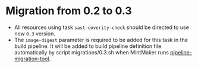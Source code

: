 # Migration from 0.2 to 0.3

- All resources using task `sast-coverity-check` should be directed to use new `0.3` version.
- The `image-digest` parameter is required to be added for this task in the build pipeline. It will be added to build pipeline definition file automatically by script migrations/0.3.sh when MintMaker runs [pipeline-migration-tool](https://github.com/konflux-ci/pipeline-migration-tool).
